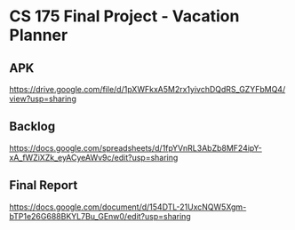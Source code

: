 # CS 175 Final Project - Vacation Planner

## APK
https://drive.google.com/file/d/1pXWFkxA5M2rx1yivchDQdRS_GZYFbMQ4/view?usp=sharing

## Backlog
https://docs.google.com/spreadsheets/d/1fpYVnRL3AbZb8MF24ipY-xA_fWZiXZk_eyACyeAWv9c/edit?usp=sharing

## Final Report
https://docs.google.com/document/d/154DTL-21UxcNQW5Xgm-bTP1e26G688BKYL7Bu_GEnw0/edit?usp=sharing




